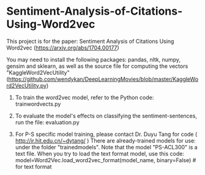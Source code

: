 # Sentiment-Analysis-of-Citations-Using-Word2vec

This project is for the paper: Sentiment Analysis of Citations Using Word2vec (https://arxiv.org/abs/1704.00177)


You may need to install the following packages: pandas, nltk, numpy, gensim and sklearn, as well as the source file for computing the vectors "KaggleWord2VecUtility" (https://github.com/wendykan/DeepLearningMovies/blob/master/KaggleWord2VecUtility.py)

1. To train the word2vec model, refer to the Python code: trainwordvects.py

2. To evaluate the model's effects on classifying the sentiment-sentences, run the file: evaluation.py

3. For P-S specific model training, please contact Dr. Duyu Tang for code ( http://ir.hit.edu.cn/~dytang/ ) 
There are already-trained models for use: under the folder "trainedmodels". Note that the model "PS-ACL300" is a text file. When you try to load the text format model, use this code: model=Word2Vec.load_word2vec_format(model_name, binary=False) # for text format

 

